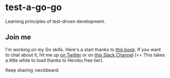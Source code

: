 # test-a-go-go
Learning principles of test-driven development.

## Join me

I'm working on my Go skills. Here's a start thanks to [this book](https://leanpub.com/golang-tdd/read#leanpub-auto-the-product-vision). If you want to chat about it, hit me up [on Twitter](http://twitter.com/mjbrender) or on [this Slack Channel](https://geekspeak.herokuapp.com/) (<< This takes a little while to load thanks to Heroku free tier). 

Keep sharing :neckbeard:
